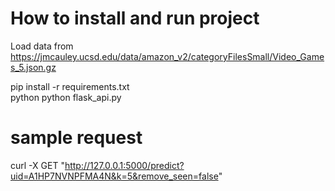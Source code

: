 # How to install and run project 
Load data from  https://jmcauley.ucsd.edu/data/amazon_v2/categoryFilesSmall/Video_Games_5.json.gz
 
pip install -r requirements.txt  
python python flask_api.py  

# sample request
curl -X GET "http://127.0.0.1:5000/predict?uid=A1HP7NVNPFMA4N&k=5&remove_seen=false"



